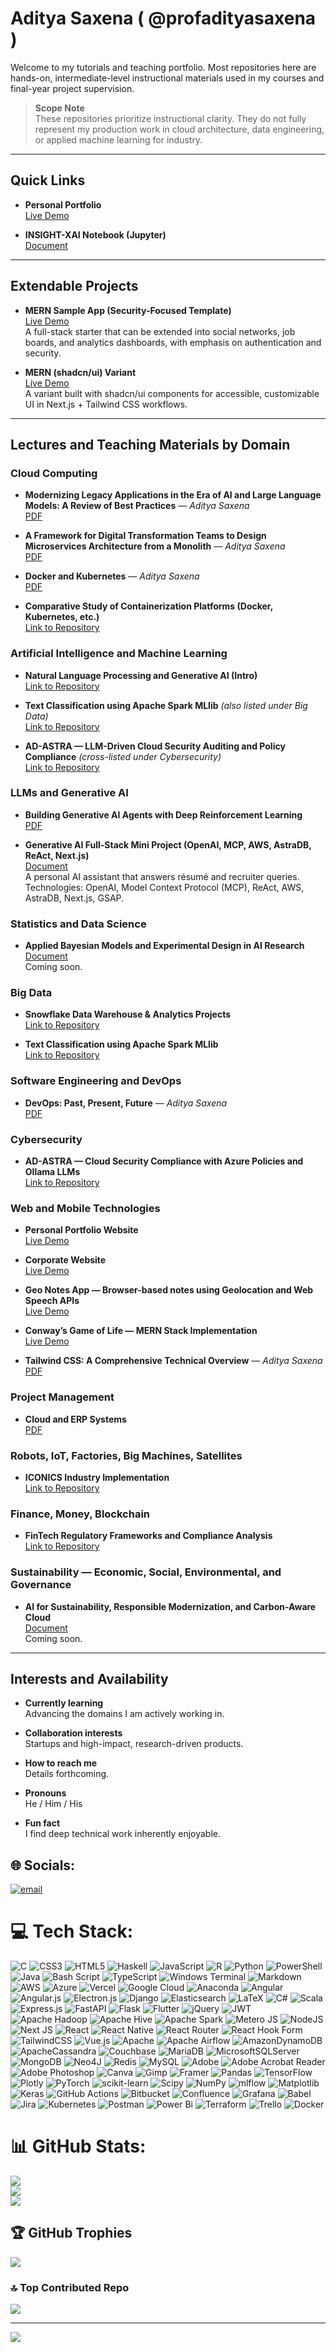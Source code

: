 # Aditya Saxena ( @profadityasaxena )

Welcome to my tutorials and teaching portfolio. Most repositories here are hands-on, intermediate-level instructional materials used in my courses and final-year project supervision.

> **Scope Note**  
> These repositories prioritize instructional clarity. They do not fully represent my production work in cloud architecture, data engineering, or applied machine learning for industry.

---

## Quick Links

- **Personal Portfolio**  
  [Live Demo](https://www.adityasaxena.xyz)

- **INSIGHT-XAI Notebook (Jupyter)**  
  [Document](https://github.com/profadityasaxena/Labels-to-Latents/blob/main/implementation.ipynb)

---

## Extendable Projects

- **MERN Sample App (Security-Focused Template)**  
  [Live Demo](https://mern-full-stack-template.vercel.app/)  
  A full-stack starter that can be extended into social networks, job boards, and analytics dashboards, with emphasis on authentication and security.

- **MERN (shadcn/ui) Variant**  
  [Live Demo](https://mern-optimus.vercel.app/)  
  A variant built with shadcn/ui components for accessible, customizable UI in Next.js + Tailwind CSS workflows.

---

## Lectures and Teaching Materials by Domain

### Cloud Computing

- **Modernizing Legacy Applications in the Era of AI and Large Language Models: A Review of Best Practices** — *Aditya Saxena*  
  [PDF](https://github.com/profadityasaxena/Cloud-Legacy-to-Modern/blob/main/Paper.pdf)

- **A Framework for Digital Transformation Teams to Design Microservices Architecture from a Monolith** — *Aditya Saxena*  
  [PDF](https://github.com/profadityasaxena/Cloud-Microservices/blob/main/Microservices.pdf)

- **Docker and Kubernetes** — *Aditya Saxena*  
  [PDF](https://github.com/profadityasaxena/docker_and_kubernetes/blob/main/Docker_and_Kubernetes.pdf)

- **Comparative Study of Containerization Platforms (Docker, Kubernetes, etc.)**  
  [Link to Repository](https://github.com/profadityasaxena/Containerization_Platforms)

### Artificial Intelligence and Machine Learning

- **Natural Language Processing and Generative AI (Intro)**  
  [Link to Repository](https://github.com/profadityasaxena/GenAI_IntroToGenAI)

- **Text Classification using Apache Spark MLlib** *(also listed under Big Data)*  
  [Link to Repository](https://github.com/profadityasaxena/Spark_TextClassificationusingMLlib)

- **AD-ASTRA — LLM-Driven Cloud Security Auditing and Policy Compliance** *(cross-listed under Cybersecurity)*  
  [Link to Repository](https://github.com/profadityasaxena?org=AD-ASTRA-AI-Enabled-Cloud-Compliance&year_list=1)

### LLMs and Generative AI

- **Building Generative AI Agents with Deep Reinforcement Learning**  
  [PDF](https://github.com/profadityasaxena/Building_Generative_AI_Agents_with_Deep_Reinforcement_Learning/blob/main/Building_Generative_AI_Agents_with_Deep_Reinforcement_Learning.pdf)

- **Generative AI Full-Stack Mini Project (OpenAI, MCP, AWS, AstraDB, ReAct, Next.js)**  
  [Document](https://www.linkedin.com/feed/update/urn:li:activity:7332995403006566400/)  
  A personal AI assistant that answers résumé and recruiter queries. Technologies: OpenAI, Model Context Protocol (MCP), ReAct, AWS, AstraDB, Next.js, GSAP.

### Statistics and Data Science

- **Applied Bayesian Models and Experimental Design in AI Research**  
  [Document](#)  
  Coming soon.

### Big Data

- **Snowflake Data Warehouse & Analytics Projects**  
  [Link to Repository](https://github.com/profadityasaxena/Snowflake)

- **Text Classification using Apache Spark MLlib**  
  [Link to Repository](https://github.com/profadityasaxena/Spark_TextClassificationusingMLlib)

### Software Engineering and DevOps

- **DevOps: Past, Present, Future** — *Aditya Saxena*  
  [PDF](https://github.com/profadityasaxena/DevOps---Past-Present-Future/blob/main/DevOps%20-%20Past%2C%20Present%2C%20Future.pdf)

### Cybersecurity

- **AD-ASTRA — Cloud Security Compliance with Azure Policies and Ollama LLMs**  
  [Link to Repository](https://github.com/profadityasaxena?org=AD-ASTRA-AI-Enabled-Cloud-Compliance&year_list=1)

### Web and Mobile Technologies

- **Personal Portfolio Website**  
  [Live Demo](https://www.adityasaxena.xyz)

- **Corporate Website**  
  [Live Demo](https://www.dalisoft.in/)

- **Geo Notes App — Browser-based notes using Geolocation and Web Speech APIs**  
  [Live Demo](https://geo-notes-browser-api-tutorial.vercel.app/)

- **Conway’s Game of Life — MERN Stack Implementation**  
  [Live Demo](https://mern-conways-game-of-life-rn9y.vercel.app/)

- **Tailwind CSS: A Comprehensive Technical Overview** — *Aditya Saxena*  
  [PDF](https://github.com/profadityasaxena/WebDesign_Tailwind/blob/main/TailwindCSS.pdf)

### Project Management

- **Cloud and ERP Systems**  
  [PDF](https://github.com/profadityasaxena/ProjectManagement_Cloud_and_ERP/blob/main/Project_Mangement%20-%20Cloud_and_ERP.pdf)

### Robots, IoT, Factories, Big Machines, Satellites

- **ICONICS Industry Implementation**  
  [Link to Repository](https://github.com/profadityasaxena/ICONICS_Industry)

### Finance, Money, Blockchain

- **FinTech Regulatory Frameworks and Compliance Analysis**  
  [Link to Repository](https://github.com/profadityasaxena/Fintech_RegulatoryFramework)

### Sustainability — Economic, Social, Environmental, and Governance

- **AI for Sustainability, Responsible Modernization, and Carbon-Aware Cloud**  
  [Document](#)  
  Coming soon.

---

## Interests and Availability

- **Currently learning**  
  Advancing the domains I am actively working in.

- **Collaboration interests**  
  Startups and high-impact, research-driven products.

- **How to reach me**  
  Details forthcoming.

- **Pronouns**  
  He / Him / His

- **Fun fact**  
  I find deep technical work inherently enjoyable.

<!---
profadityasaxena/profadityasaxena is a special repository because its README.md (this file) appears on your GitHub profile.
You can click the Preview link to take a look at your changes.
--->



## 🌐 Socials:
[![email](https://img.shields.io/badge/Email-D14836?logo=gmail&logoColor=white)](mailto:iam_adisxn@outlook.com) 

# 💻 Tech Stack:
![C](https://img.shields.io/badge/c-%2300599C.svg?style=for-the-badge&logo=c&logoColor=white) ![CSS3](https://img.shields.io/badge/css3-%231572B6.svg?style=for-the-badge&logo=css3&logoColor=white) ![HTML5](https://img.shields.io/badge/html5-%23E34F26.svg?style=for-the-badge&logo=html5&logoColor=white) ![Haskell](https://img.shields.io/badge/Haskell-5e5086?style=for-the-badge&logo=haskell&logoColor=white) ![JavaScript](https://img.shields.io/badge/javascript-%23323330.svg?style=for-the-badge&logo=javascript&logoColor=%23F7DF1E) ![R](https://img.shields.io/badge/r-%23276DC3.svg?style=for-the-badge&logo=r&logoColor=white) ![Python](https://img.shields.io/badge/python-3670A0?style=for-the-badge&logo=python&logoColor=ffdd54) ![PowerShell](https://img.shields.io/badge/PowerShell-%235391FE.svg?style=for-the-badge&logo=powershell&logoColor=white) ![Java](https://img.shields.io/badge/java-%23ED8B00.svg?style=for-the-badge&logo=openjdk&logoColor=white) ![Bash Script](https://img.shields.io/badge/bash_script-%23121011.svg?style=for-the-badge&logo=gnu-bash&logoColor=white) ![TypeScript](https://img.shields.io/badge/typescript-%23007ACC.svg?style=for-the-badge&logo=typescript&logoColor=white) ![Windows Terminal](https://img.shields.io/badge/Windows%20Terminal-%234D4D4D.svg?style=for-the-badge&logo=windows-terminal&logoColor=white) ![Markdown](https://img.shields.io/badge/markdown-%23000000.svg?style=for-the-badge&logo=markdown&logoColor=white) ![AWS](https://img.shields.io/badge/AWS-%23FF9900.svg?style=for-the-badge&logo=amazon-aws&logoColor=white) ![Azure](https://img.shields.io/badge/azure-%230072C6.svg?style=for-the-badge&logo=microsoftazure&logoColor=white) ![Vercel](https://img.shields.io/badge/vercel-%23000000.svg?style=for-the-badge&logo=vercel&logoColor=white) ![Google Cloud](https://img.shields.io/badge/GoogleCloud-%234285F4.svg?style=for-the-badge&logo=google-cloud&logoColor=white) ![Anaconda](https://img.shields.io/badge/Anaconda-%2344A833.svg?style=for-the-badge&logo=anaconda&logoColor=white) ![Angular](https://img.shields.io/badge/angular-%23DD0031.svg?style=for-the-badge&logo=angular&logoColor=white) ![Angular.js](https://img.shields.io/badge/angular.js-%23E23237.svg?style=for-the-badge&logo=angularjs&logoColor=white) ![Electron.js](https://img.shields.io/badge/Electron-191970?style=for-the-badge&logo=Electron&logoColor=white) ![Django](https://img.shields.io/badge/django-%23092E20.svg?style=for-the-badge&logo=django&logoColor=white) ![Elasticsearch](https://img.shields.io/badge/elasticsearch-%230377CC.svg?style=for-the-badge&logo=elasticsearch&logoColor=white) ![LaTeX](https://img.shields.io/badge/latex-%23008080.svg?style=for-the-badge&logo=latex&logoColor=white) ![C#](https://img.shields.io/badge/c%23-%23239120.svg?style=for-the-badge&logo=csharp&logoColor=white) ![Scala](https://img.shields.io/badge/scala-%23DC322F.svg?style=for-the-badge&logo=scala&logoColor=white) ![Express.js](https://img.shields.io/badge/express.js-%23404d59.svg?style=for-the-badge&logo=express&logoColor=%2361DAFB) ![FastAPI](https://img.shields.io/badge/FastAPI-005571?style=for-the-badge&logo=fastapi) ![Flask](https://img.shields.io/badge/flask-%23000.svg?style=for-the-badge&logo=flask&logoColor=white) ![Flutter](https://img.shields.io/badge/Flutter-%2302569B.svg?style=for-the-badge&logo=Flutter&logoColor=white) ![jQuery](https://img.shields.io/badge/jquery-%230769AD.svg?style=for-the-badge&logo=jquery&logoColor=white) ![JWT](https://img.shields.io/badge/JWT-black?style=for-the-badge&logo=JSON%20web%20tokens) ![Apache Hadoop](https://img.shields.io/badge/Apache%20Hadoop-66CCFF?style=for-the-badge&logo=apachehadoop&logoColor=black) ![Apache Hive](https://img.shields.io/badge/Apache%20Hive-FDEE21?style=for-the-badge&logo=apachehive&logoColor=black) ![Apache Spark](https://img.shields.io/badge/Apache%20Spark-FDEE21?style=for-the-badge&logo=apachespark&logoColor=black) ![Metero JS](https://img.shields.io/badge/meteorjs-%23d74c4c.svg?style=for-the-badge&logo=meteor&logoColor=white) ![NodeJS](https://img.shields.io/badge/node.js-6DA55F?style=for-the-badge&logo=node.js&logoColor=white) ![Next JS](https://img.shields.io/badge/Next-black?style=for-the-badge&logo=next.js&logoColor=white) ![React](https://img.shields.io/badge/react-%2320232a.svg?style=for-the-badge&logo=react&logoColor=%2361DAFB) ![React Native](https://img.shields.io/badge/react_native-%2320232a.svg?style=for-the-badge&logo=react&logoColor=%2361DAFB) ![React Router](https://img.shields.io/badge/React_Router-CA4245?style=for-the-badge&logo=react-router&logoColor=white) ![React Hook Form](https://img.shields.io/badge/React%20Hook%20Form-%23EC5990.svg?style=for-the-badge&logo=reacthookform&logoColor=white) ![TailwindCSS](https://img.shields.io/badge/tailwindcss-%2338B2AC.svg?style=for-the-badge&logo=tailwind-css&logoColor=white) ![Vue.js](https://img.shields.io/badge/vue.js-%2335495e.svg?style=for-the-badge&logo=vuedotjs&logoColor=%234FC08D) ![Apache](https://img.shields.io/badge/apache-%23D42029.svg?style=for-the-badge&logo=apache&logoColor=white) ![Apache Airflow](https://img.shields.io/badge/Apache%20Airflow-017CEE?style=for-the-badge&logo=Apache%20Airflow&logoColor=white) ![AmazonDynamoDB](https://img.shields.io/badge/Amazon%20DynamoDB-4053D6?style=for-the-badge&logo=Amazon%20DynamoDB&logoColor=white) ![ApacheCassandra](https://img.shields.io/badge/cassandra-%231287B1.svg?style=for-the-badge&logo=apache-cassandra&logoColor=white) ![Couchbase](https://img.shields.io/badge/Couchbase-EA2328?style=for-the-badge&logo=couchbase&logoColor=white) ![MariaDB](https://img.shields.io/badge/MariaDB-003545?style=for-the-badge&logo=mariadb&logoColor=white) ![MicrosoftSQLServer](https://img.shields.io/badge/Microsoft%20SQL%20Server-CC2927?style=for-the-badge&logo=microsoft%20sql%20server&logoColor=white) ![MongoDB](https://img.shields.io/badge/MongoDB-%234ea94b.svg?style=for-the-badge&logo=mongodb&logoColor=white) ![Neo4J](https://img.shields.io/badge/Neo4j-008CC1?style=for-the-badge&logo=neo4j&logoColor=white) ![Redis](https://img.shields.io/badge/redis-%23DD0031.svg?style=for-the-badge&logo=redis&logoColor=white) ![MySQL](https://img.shields.io/badge/mysql-4479A1.svg?style=for-the-badge&logo=mysql&logoColor=white) ![Adobe](https://img.shields.io/badge/adobe-%23FF0000.svg?style=for-the-badge&logo=adobe&logoColor=white) ![Adobe Acrobat Reader](https://img.shields.io/badge/Adobe%20Acrobat%20Reader-EC1C24.svg?style=for-the-badge&logo=Adobe%20Acrobat%20Reader&logoColor=white) ![Adobe Photoshop](https://img.shields.io/badge/adobe%20photoshop-%2331A8FF.svg?style=for-the-badge&logo=adobe%20photoshop&logoColor=white) ![Canva](https://img.shields.io/badge/Canva-%2300C4CC.svg?style=for-the-badge&logo=Canva&logoColor=white) ![Gimp](https://img.shields.io/badge/Gimp-657D8B?style=for-the-badge&logo=gimp&logoColor=FFFFFF) ![Framer](https://img.shields.io/badge/Framer-black?style=for-the-badge&logo=framer&logoColor=blue) ![Pandas](https://img.shields.io/badge/pandas-%23150458.svg?style=for-the-badge&logo=pandas&logoColor=white) ![TensorFlow](https://img.shields.io/badge/TensorFlow-%23FF6F00.svg?style=for-the-badge&logo=TensorFlow&logoColor=white) ![Plotly](https://img.shields.io/badge/Plotly-%233F4F75.svg?style=for-the-badge&logo=plotly&logoColor=white) ![PyTorch](https://img.shields.io/badge/PyTorch-%23EE4C2C.svg?style=for-the-badge&logo=PyTorch&logoColor=white) ![scikit-learn](https://img.shields.io/badge/scikit--learn-%23F7931E.svg?style=for-the-badge&logo=scikit-learn&logoColor=white) ![Scipy](https://img.shields.io/badge/SciPy-%230C55A5.svg?style=for-the-badge&logo=scipy&logoColor=%white) ![NumPy](https://img.shields.io/badge/numpy-%23013243.svg?style=for-the-badge&logo=numpy&logoColor=white) ![mlflow](https://img.shields.io/badge/mlflow-%23d9ead3.svg?style=for-the-badge&logo=numpy&logoColor=blue) ![Matplotlib](https://img.shields.io/badge/Matplotlib-%23ffffff.svg?style=for-the-badge&logo=Matplotlib&logoColor=black) ![Keras](https://img.shields.io/badge/Keras-%23D00000.svg?style=for-the-badge&logo=Keras&logoColor=white) ![GitHub Actions](https://img.shields.io/badge/github%20actions-%232671E5.svg?style=for-the-badge&logo=githubactions&logoColor=white) ![Bitbucket](https://img.shields.io/badge/bitbucket-%230047B3.svg?style=for-the-badge&logo=bitbucket&logoColor=white) ![Confluence](https://img.shields.io/badge/confluence-%23172BF4.svg?style=for-the-badge&logo=confluence&logoColor=white) ![Grafana](https://img.shields.io/badge/grafana-%23F46800.svg?style=for-the-badge&logo=grafana&logoColor=white) ![Babel](https://img.shields.io/badge/Babel-F9DC3e?style=for-the-badge&logo=babel&logoColor=black) ![Jira](https://img.shields.io/badge/jira-%230A0FFF.svg?style=for-the-badge&logo=jira&logoColor=white) ![Kubernetes](https://img.shields.io/badge/kubernetes-%23326ce5.svg?style=for-the-badge&logo=kubernetes&logoColor=white) ![Postman](https://img.shields.io/badge/Postman-FF6C37?style=for-the-badge&logo=postman&logoColor=white) ![Power Bi](https://img.shields.io/badge/power_bi-F2C811?style=for-the-badge&logo=powerbi&logoColor=black) ![Terraform](https://img.shields.io/badge/terraform-%235835CC.svg?style=for-the-badge&logo=terraform&logoColor=white) ![Trello](https://img.shields.io/badge/Trello-%23026AA7.svg?style=for-the-badge&logo=Trello&logoColor=white) ![Docker](https://img.shields.io/badge/docker-%230db7ed.svg?style=for-the-badge&logo=docker&logoColor=white)
# 📊 GitHub Stats:
![](https://github-readme-stats.vercel.app/api?username=profadityasaxena&theme=dark&hide_border=false&include_all_commits=false&count_private=false)<br/>
![](https://nirzak-streak-stats.vercel.app/?user=profadityasaxena&theme=dark&hide_border=false)<br/>
![](https://github-readme-stats.vercel.app/api/top-langs/?username=profadityasaxena&theme=dark&hide_border=false&include_all_commits=false&count_private=false&layout=compact)

## 🏆 GitHub Trophies
![](https://github-profile-trophy.vercel.app/?username=profadityasaxena&theme=onedark&no-frame=false&no-bg=true&margin-w=4)

### 🔝 Top Contributed Repo
![](https://github-contributor-stats.vercel.app/api?username=profadityasaxena&limit=5&theme=dark&combine_all_yearly_contributions=true)

---
[![](https://visitcount.itsvg.in/api?id=profadityasaxena&icon=0&color=0)](https://visitcount.itsvg.in)

<!-- Proudly created with GPRM ( https://gprm.itsvg.in ) -->
